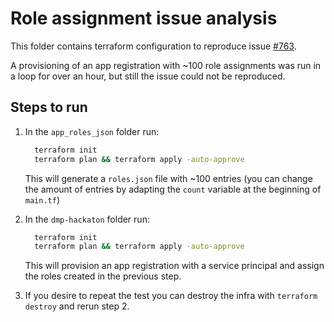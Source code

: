 # Role assignment issue analysis

This folder contains terraform configuration to reproduce issue [#763](https://github.com/hashicorp/terraform-provider-azuread/issues/763). 

A provisioning of an app registration with ~100 role assignments was run in a loop for over an hour, but still the issue could not be reproduced. 

## Steps to run

1. In the `app_roles_json` folder run:
      ```bash
        terraform init
        terraform plan && terraform apply -auto-approve
      ```
      This will generate a `roles.json` file with ~100 entries (you can change the amount of entries by adapting the `count` variable at the beginning of `main.tf`)


2. In the `dmp-hackaton` folder run:
      ```bash
        terraform init
        terraform plan && terraform apply -auto-approve
      ```
      This will provision an app registration with a service principal and assign the roles created in the previous step.


3. If you desire to repeat the test you can destroy the infra with `terraform destroy` and rerun step 2.

